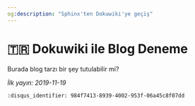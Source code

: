 ```yaml
---
og:description: "Sphinx'ten Dokuwiki'ye geçiş"
---
```


# 🇹🇷 Dokuwiki ile Blog Deneme

Burada blog tarzı bir şey tutulabilir mi?

*İlk yayın: 2019-11-19*

```{disqus}
:disqus_identifier: 984f7413-8939-4002-953f-06a45c8f07dd
```
